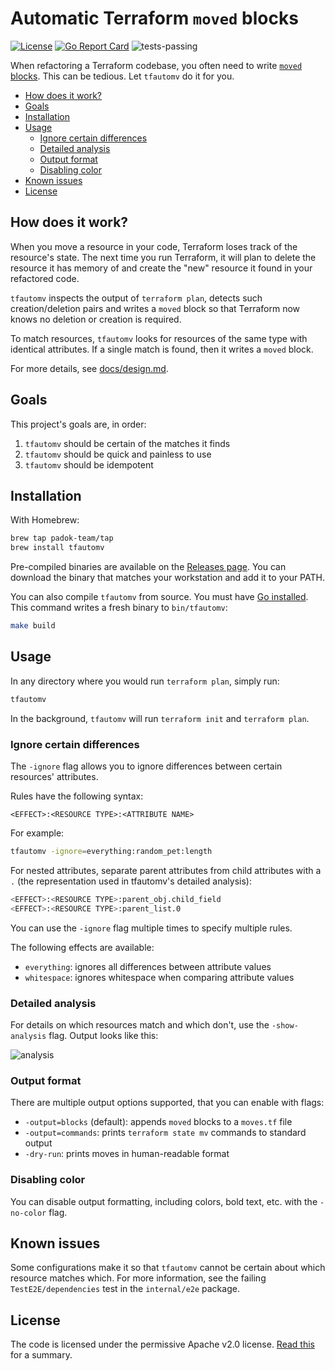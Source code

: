 # Automatic Terraform `moved` blocks <!-- omit in toc -->

[![License](https://img.shields.io/badge/License-Apache_2.0-blue.svg)](https://opensource.org/licenses/Apache-2.0)
[![Go Report Card](https://goreportcard.com/badge/github.com/padok-team/tfautomv)](https://goreportcard.com/report/github.com/padok-team/tfautomv)
![tests-passing](https://github.com/padok-team/tfautomv/actions/workflows/ci.yml/badge.svg)

When refactoring a Terraform codebase, you often need to write [`moved` blocks](https://www.terraform.io/language/modules/develop/refactoring#moved-block-syntax). This can be tedious. Let
`tfautomv` do it for you.

- [How does it work?](#how-does-it-work)
- [Goals](#goals)
- [Installation](#installation)
- [Usage](#usage)
  - [Ignore certain differences](#ignore-certain-differences)
  - [Detailed analysis](#detailed-analysis)
  - [Output format](#output-format)
  - [Disabling color](#disabling-color)
- [Known issues](#known-issues)
- [License](#license)

## How does it work?

When you move a resource in your code, Terraform loses track of the resource's
state. The next time you run Terraform, it will plan to delete the resource it
has memory of and create the "new" resource it found in your refactored code.

`tfautomv` inspects the output of `terraform plan`, detects such
creation/deletion pairs and writes a `moved` block so that Terraform now knows
no deletion or creation is required.

To match resources, `tfautomv` looks for resources of the same type with
identical attributes. If a single match is found, then it writes a `moved`
block.

For more details, see [docs/design.md](./docs/design.md).

## Goals

This project's goals are, in order:

1. `tfautomv` should be certain of the matches it finds
2. `tfautomv` should be quick and painless to use
3. `tfautomv` should be idempotent

## Installation

With Homebrew:

```bash
brew tap padok-team/tap
brew install tfautomv
```

Pre-compiled binaries are available on the [Releases page](https://github.com/padok-team/tfautomv/releases). You can download the binary that matches your workstation
and add it to your PATH.

You can also compile `tfautomv` from source. You must have [Go installed](https://go.dev/doc/install). This command writes a fresh binary to `bin/tfautomv`:

```bash
make build
```

## Usage

In any directory where you would run `terraform plan`, simply run:

```bash
tfautomv
```

In the background, `tfautomv` will run `terraform init` and `terraform plan`.

### Ignore certain differences

The `-ignore` flag allows you to ignore differences between certain resources'
attributes.

Rules have the following syntax:

```plaintext
<EFFECT>:<RESOURCE TYPE>:<ATTRIBUTE NAME>
```

For example:

```bash
tfautomv -ignore=everything:random_pet:length
```

For nested attributes, separate parent attributes from child attributes with a
`.` (the representation used in tfautomv's detailed analysis):

```bash
<EFFECT>:<RESOURCE TYPE>:parent_obj.child_field
<EFFECT>:<RESOURCE TYPE>:parent_list.0
```

You can use the `-ignore` flag multiple times to specify multiple rules.

The following effects are available:

- `everything`: ignores all differences between attribute values
- `whitespace`: ignores whitespace when comparing attribute values

### Detailed analysis

For details on which resources match and which don't, use the `-show-analysis`
flag. Output looks like this:

![analysis](docs/analysis.png)

### Output format

There are multiple output options supported, that you can enable with flags:

- `-output=blocks` (default): appends `moved` blocks to a `moves.tf` file
- `-output=commands`: prints `terraform state mv` commands to standard output
- `-dry-run`: prints moves in human-readable format

### Disabling color

You can disable output formatting, including colors, bold text, etc. with the
`-no-color` flag.

## Known issues

Some configurations make it so that `tfautomv` cannot be certain about which
resource matches which. For more information, see the failing
`TestE2E/dependencies` test in the `internal/e2e` package.

## License

The code is licensed under the permissive Apache v2.0 license. [Read this](<https://tldrlegal.com/license/apache-license-2.0-(apache-2.0)>) for a summary.
